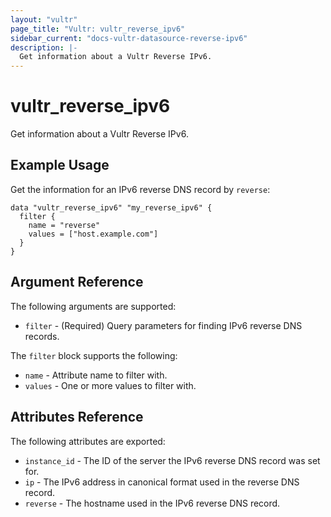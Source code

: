 ```yaml
---
layout: "vultr"
page_title: "Vultr: vultr_reverse_ipv6"
sidebar_current: "docs-vultr-datasource-reverse-ipv6"
description: |-
  Get information about a Vultr Reverse IPv6.
---
```


# vultr_reverse_ipv6

Get information about a Vultr Reverse IPv6.

## Example Usage

Get the information for an IPv6 reverse DNS record by `reverse`:

```hcl
data "vultr_reverse_ipv6" "my_reverse_ipv6" {
  filter {
    name = "reverse"
    values = ["host.example.com"]
  }
}
```

## Argument Reference

The following arguments are supported:

* `filter` - (Required) Query parameters for finding IPv6 reverse DNS records.

The `filter` block supports the following:

* `name` - Attribute name to filter with.
* `values` - One or more values to filter with.

## Attributes Reference

The following attributes are exported:

* `instance_id` - The ID of the server the IPv6 reverse DNS record was set for.
* `ip` - The IPv6 address in canonical format used in the reverse DNS record.
* `reverse` - The hostname used in the IPv6 reverse DNS record.

